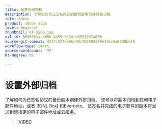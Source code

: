 ```yaml
---
title: 设置外部归档
description: 了解如何为已签名协议的备份副本创建外部归档
role: Admin
product: adobe sign
level: Beginner
thumbnail: KT-5506.jpg
exl-id: 8669881a-b69b-4455-912d-b3551207a696
source-git-commit: 4827c827ee06c94c38290d5f0e716e8a8328bd48
workflow-type: tm+mt
source-wordcount: '75'
ht-degree: 0%

---
```


# 设置外部归档

了解如何为已签名协议的备份副本创建外部归档。 您可以将副本归档到任何电子邮件地址，或者 [!DNL Box] 和Evernote。 已签名并完成的电子邮件的副本将发送到您指定的电子邮件地址或云服务。

>[!VIDEO](https://video.tv.adobe.com/v/3409072?hidetitle=true)